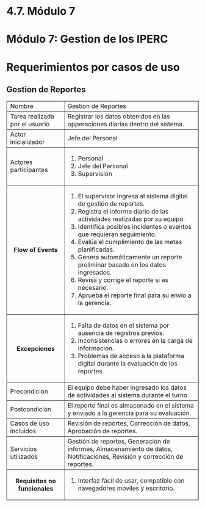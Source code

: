 # 4.7. Módulo 7


# Módulo 7: Gestion de los IPERC

# Requerimientos por casos de uso

## Gestion de Reportes
<table border="1">
	<tbody>
		<tr>
			<td>Nombre</td>
			<td colspan="2">Gestion de Reportes</td>
		</tr>
		<tr>
			<td>Tarea realizada por el usuario</td>
			<td colspan="2">Registrar los datos obtenidos en las opperaciones diarias dentro del sistema.</td>
		</tr>
		<tr>
			<td>Actor inicializador</td>
			<td colspan="2">Jefe del Personal</td>
		</tr>
		<tr>
			<td>Actores participantes</td>
			<td colspan="2">
    <ol>
      <li>Personal</li>
      <li>Jefe del Personal</li>
      <li>Supervisión</li>
    </ol>
    </td>
    </tr>
		<tr>
    <th>Flow of Events</th>
    <td>
        <ol>
            <li>El supervisor ingresa al sistema digital de gestión de reportes.</li>
            <li>Registra el informe diario de las actividades realizadas por su equipo.</li>
            <li>Identifica posibles incidentes o eventos que requieran seguimiento.</li>
            <li>Evalúa el cumplimiento de las metas planificadas.</li>
            <li>Genera automáticamente un reporte preliminar basado en los datos ingresados.</li>
            <li>Revisa y corrige el reporte si es necesario.</li>
            <li>Aprueba el reporte final para su envío a la gerencia.</li>
        </ol>
    </td>
</tr>
<tr>
    <th>Excepciones</th>
    <td>
        <ol>
            <li>Falta de datos en el sistema por ausencia de registros previos.</li>
            <li>Inconsistencias o errores en la carga de información.</li>
            <li>Problemas de acceso a la plataforma digital durante la evaluación de los reportes.</li>
        </ol>
    </td>
</tr>
<tr>
    <td>Precondición</td>
    <td colspan="2">El equipo debe haber ingresado los datos de actividades al sistema durante el turno.</td>
</tr>
<tr>
    <td>Postcondición</td>
    <td colspan="2">El reporte final es almacenado en el sistema y enviado a la gerencia para su evaluación.</td>
</tr>
<tr>
    <td>Casos de uso incluidos</td>
    <td colspan="2">Revisión de reportes, Corrección de datos, Aprobación de reportes.</td>
</tr>
<tr>
    <td>Servicios utilizados</td>
    <td colspan="2">Gestión de reportes, Generación de informes, Almacenamiento de datos, Notificaciones, Revisión y corrección de reportes.</td>
</tr>
<tr>
    <th>Requisitos no funcionales</th>
    <td>
        <ol>
            <li>Interfaz fácil de usar, compatible con navegadores móviles y escritorio.</li>
        </ol>
    </td>
</tr>
	</tbody>
</table>

<br>